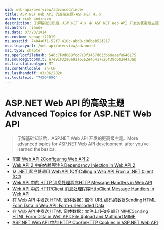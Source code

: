 ```yaml
---
uid: web-api/overview/advanced/index
title: ASP.NET Web API 的高级主题-ASP.NET 4。x
author: rick-anderson
description: 了解基础知识后，ASP.NET 4.x 中 ASP.NET Web API 开发的更高级主题。
ms.author: riande
ms.date: 07/23/2014
ms.custom: seoapril2019
ms.assetid: 7404a0f1-52f7-410c-abd0-c96bab52d217
msc.legacyurl: /web-api/overview/advanced
msc.type: chapter
ms.openlocfilehash: 546c7b0d868fcd7a3f3457d623b69eaefa646175
ms.sourcegitcommit: e7e91932a6e91a63e2e46417626f39d6b244a3ab
ms.translationtype: MT
ms.contentlocale: zh-CN
ms.lasthandoff: 03/06/2020
ms.locfileid: "78504890"
---
```

# <a name="advanced-topics-for-aspnet-web-api"></a><span data-ttu-id="b9f5a-103">ASP.NET Web API 的高级主题</span><span class="sxs-lookup"><span data-stu-id="b9f5a-103">Advanced Topics for ASP.NET Web API</span></span>

> <span data-ttu-id="b9f5a-104">了解基础知识后，ASP.NET Web API 开发的更高级主题。</span><span class="sxs-lookup"><span data-stu-id="b9f5a-104">More advanced topics for ASP.NET Web API development, after you've learned the basics.</span></span>

- [<span data-ttu-id="b9f5a-105">配置 Web API 2</span><span class="sxs-lookup"><span data-stu-id="b9f5a-105">Configuring Web API 2</span></span>](configuring-aspnet-web-api.md)
- [<span data-ttu-id="b9f5a-106">Web API 2 中的依赖项注入</span><span class="sxs-lookup"><span data-stu-id="b9f5a-106">Dependency Injection in Web API 2</span></span>](dependency-injection.md)
- [<span data-ttu-id="b9f5a-107">从 .NET 客户端调用 Web API (C#)</span><span class="sxs-lookup"><span data-stu-id="b9f5a-107">Calling a Web API From a .NET Client (C#)</span></span>](calling-a-web-api-from-a-net-client.md)
- [<span data-ttu-id="b9f5a-108">Web API 中的 HTTP 消息处理程序</span><span class="sxs-lookup"><span data-stu-id="b9f5a-108">HTTP Message Handlers in Web API</span></span>](http-message-handlers.md)
- [<span data-ttu-id="b9f5a-109">Web API 中的 HTTPClient 消息处理程序</span><span class="sxs-lookup"><span data-stu-id="b9f5a-109">HttpClient Message Handlers in Web API</span></span>](httpclient-message-handlers.md)
- [<span data-ttu-id="b9f5a-110">在 Web API 中发送 HTML 窗体数据：窗体 URL 编码的数据</span><span class="sxs-lookup"><span data-stu-id="b9f5a-110">Sending HTML Form Data in Web API: Form-urlencoded Data</span></span>](sending-html-form-data-part-1.md)
- [<span data-ttu-id="b9f5a-111">在 Web API 中发送 HTML 窗体数据：文件上传和多部分 MIME</span><span class="sxs-lookup"><span data-stu-id="b9f5a-111">Sending HTML Form Data in Web API: File Upload and Multipart MIME</span></span>](sending-html-form-data-part-2.md)
- [<span data-ttu-id="b9f5a-112">ASP.NET Web API 中的 HTTP Cookie</span><span class="sxs-lookup"><span data-stu-id="b9f5a-112">HTTP Cookies in ASP.NET Web API</span></span>](http-cookies.md)
